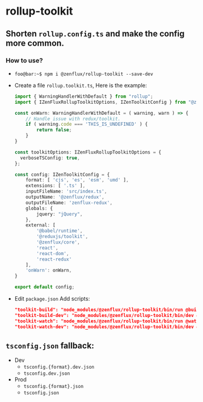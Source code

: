 # rollup-toolkit
Shorten `rollup.config.ts` and make the config more common.
---
### How to use?

- 
  ```console
  foo@bar:~$ npm i @zenflux/rollup-toolkit --save-dev
  ```

-
  Create a file `rollup.toolkit.ts`, Here is the example:

  ```ts
  import { WarningHandlerWithDefault } from "rollup";
  import { IZenFluxRollupToolkitOptions, IZenToolkitConfig } from "@zenflux/rollup-toolkit";
  
  const onWarn: WarningHandlerWithDefault = ( warning, warn ) => {
      // Handle issue with redux/toolkit.
      if ( warning.code === 'THIS_IS_UNDEFINED' ) {
          return false;
      }
  }
  
  const toolkitOptions: IZenFluxRollupToolkitOptions = {
    verboseTSConfig: true,
  };

  const config: IZenToolkitConfig = {
      format: [ 'cjs', 'es', 'esm', 'umd' ],
      extensions: [ '.ts' ],
      inputFileName: 'src/index.ts',
      outputName: '@zenflux/redux',
      outputFileName: 'zenflux-redux',
      globals: {
          jquery: "jQuery",
      },
      external: [
          '@babel/runtime',
          '@reduxjs/toolkit',
          '@zenflux/core',
          'react',
          'react-dom',
          'react-redux'
      ],
      'onWarn': onWarn,
  }

  export default config;
  ```
- Edit `package.json`
  Add scripts:
    ```json
    "toolkit-build": "node_modules/@zenflux/rollup-toolkit/bin/run @build",
    "toolkit-build-dev": "node_modules/@zenflux/rollup-toolkit/bin/dev @build",
    "toolkit-watch": "node_modules/@zenflux/rollup-toolkit/bin/run @watch",
    "toolkit-watch-dev": "node_modules/@zenflux/rollup-toolkit/bin/dev @watch"
    ```
  
## `tsconfig.json` fallback:
- Dev
    - `tsconfig.{format}.dev.json`
    - `tsconfig.dev.json`
- Prod
    - `tsconfig.{format}.json`
    - `tsconfig.json`
